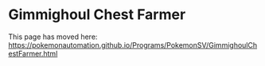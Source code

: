 # Gimmighoul Chest Farmer

This page has moved here: https://pokemonautomation.github.io/Programs/PokemonSV/GimmighoulChestFarmer.html

